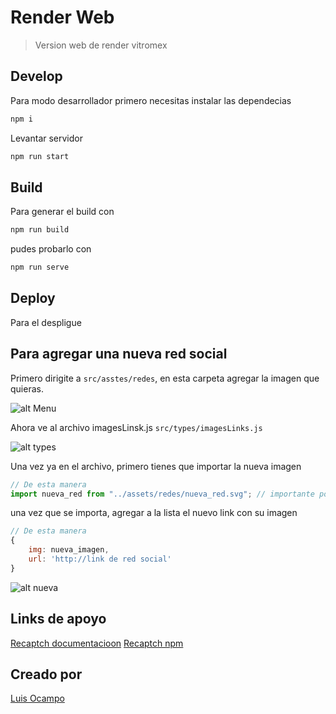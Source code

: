 # Render Web 
> Version web de render vitromex

## Develop
Para modo desarrollador primero necesitas instalar las dependecias

```bash
npm i
```

Levantar servidor
```bash
npm run start
```

## Build
Para generar el build con 


```bash
npm run build
```

pudes probarlo con 


```bash
npm run serve
```

## Deploy
Para el despligue


## Para agregar una nueva red social
Primero dirigite a `src/asstes/redes`, en esta carpeta agregar la imagen que quieras.

![alt Menu](https://gitlab.com/inmersys/render-web-vitromex-web/-/raw/feature/test2/src/assets/readme/redes.png)

Ahora ve al archivo imagesLinsk.js `src/types/imagesLinks.js`

![alt types](https://gitlab.com/inmersys/render-web-vitromex-web/-/raw/feature/test2/src/assets/readme/types.png)

Una vez ya en el archivo, primero tienes que importar la nueva imagen

```js
// De esta manera
import nueva_red from "../assets/redes/nueva_red.svg"; // importante poner la extension de la imagen [svg,png,jpg]
```

una vez que se importa, agregar a la lista el nuevo link con su imagen

```js
// De esta manera
{
    img: nueva_imagen,
    url: 'http://link de red social'
}
```

![alt nueva](https://gitlab.com/inmersys/render-web-vitromex-web/-/raw/feature/test2/src/assets/readme/nuevered.png)


## Links de apoyo

[Recaptch documentacioon](https://developers.google.com/recaptcha/intro)
[Recaptch npm](https://www.npmjs.com/package/reaptcha)


## Creado por

[Luis Ocampo](https://github.com/Luis-Blash)


